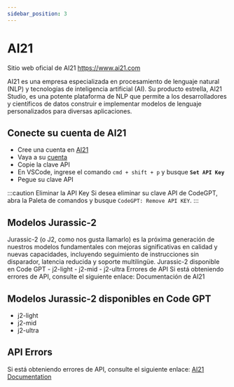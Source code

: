 ```yaml
---
sidebar_position: 3
---
```


# AI21
Sitio web oficial de AI21 https://www.ai21.com

AI21 es una empresa especializada en procesamiento de lenguaje natural (NLP) y tecnologías de inteligencia artificial (AI). Su producto estrella, AI21 Studio, es una potente plataforma de NLP que permite a los desarrolladores y científicos de datos construir e implementar modelos de lenguaje personalizados para diversas aplicaciones.

## Conecte su cuenta de AI21
- Cree una cuenta en [AI21](https://www.ai21.com/) 
- Vaya a su [cuenta](https://studio.ai21.com/account/account)
- Copie la clave API
- En VSCode, ingrese el comando ```cmd + shift + p``` y busque **`Set API Key`**
- Pegue su clave API

:::caution Eliminar la API Key 
Si desea eliminar su clave API de CodeGPT, abra la Paleta de comandos y busque `CodeGPT: Remove API KEY`.
::: 

## Modelos Jurassic-2 
Jurassic-2 (o J2, como nos gusta llamarlo) es la próxima generación de nuestros modelos fundamentales con mejoras significativas en calidad y nuevas capacidades, incluyendo seguimiento de instrucciones sin disparador, latencia reducida y soporte multilingüe. Jurassic-2 disponible en Code GPT - j2-light - j2-mid - j2-ultra Errores de API Si está obteniendo errores de API, consulte el siguiente enlace: Documentación de AI21

## Modelos Jurassic-2 disponibles en Code GPT
- j2-light
- j2-mid
- j2-ultra

## API Errors
Si está obteniendo errores de API, consulte el siguiente enlace: [AI21 Documentation](https://docs.ai21.com/reference/j2-complete-api-ref)